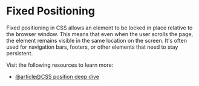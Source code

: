 # Fixed Positioning

Fixed positioning in CSS allows an element to be locked in place relative to the browser window. This means that even when the user scrolls the page, the element remains visible in the same location on the screen. It's often used for navigation bars, footers, or other elements that need to stay persistent.

Visit the following resources to learn more:

- [@article@CSS position deep dive](https://www.youtube.com/watch?v=fF_NVrd1s14)